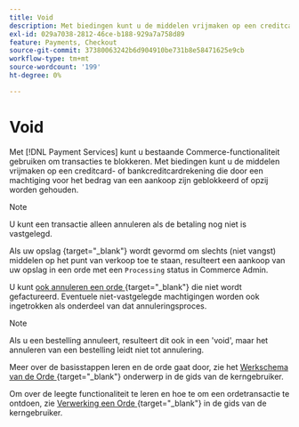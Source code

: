 ```yaml
---
title: Void
description: Met biedingen kunt u de middelen vrijmaken op een creditcard- of bankcreditcardrekening die door een machtiging voor het bedrag van een aankoop zijn geblokkeerd of opzij worden gehouden.
exl-id: 029a7038-2812-46ce-b188-929a7a758d89
feature: Payments, Checkout
source-git-commit: 37380063242b6d904910be731b8e58471625e9cb
workflow-type: tm+mt
source-wordcount: '199'
ht-degree: 0%

---
```


# Void

Met [!DNL Payment Services] kunt u bestaande Commerce-functionaliteit gebruiken om transacties te blokkeren. Met biedingen kunt u de middelen vrijmaken op een creditcard- of bankcreditcardrekening die door een machtiging voor het bedrag van een aankoop zijn geblokkeerd of opzij worden gehouden.

>[!NOTE]
>
>U kunt een transactie alleen annuleren als de betaling nog niet is vastgelegd.

Als uw opslag [ ](https://experienceleague.adobe.com/en/docs/commerce-admin/config/sales/payment-methods/payment-methods#payment-actions) {target="_blank"} wordt gevormd om slechts (niet vangst) middelen op het punt van verkoop toe te staan, resulteert een aankoop van uw opslag in een orde met een `Processing` status in Commerce Admin.

U kunt [ ook annuleren een orde ](https://experienceleague.adobe.com/en/docs/commerce-admin/stores-sales/point-of-purchase/assist/customer-account-create-order) {target="_blank"} die niet wordt gefactureerd. Eventuele niet-vastgelegde machtigingen worden ook ingetrokken als onderdeel van dat annuleringsproces.

>[!NOTE]
>
>Als u een bestelling annuleert, resulteert dit ook in een &#39;void&#39;, maar het annuleren van een bestelling leidt niet tot annulering.

Meer over de basisstappen leren en de orde gaat door, zie het [ Werkschema van de Orde ](https://experienceleague.adobe.com/en/docs/commerce-admin/stores-sales/order-management/orders/order-processing) {target="_blank"} onderwerp in de gids van de kerngebruiker.

Om over de leegte functionaliteit te leren en hoe te om een ordetransactie te ontdoen, zie [ Verwerking een Orde ](https://experienceleague.adobe.com/en/docs/commerce-admin/stores-sales/order-management/orders/order-processing#process-an-order) {target="_blank"} in de gids van de kerngebruiker.
